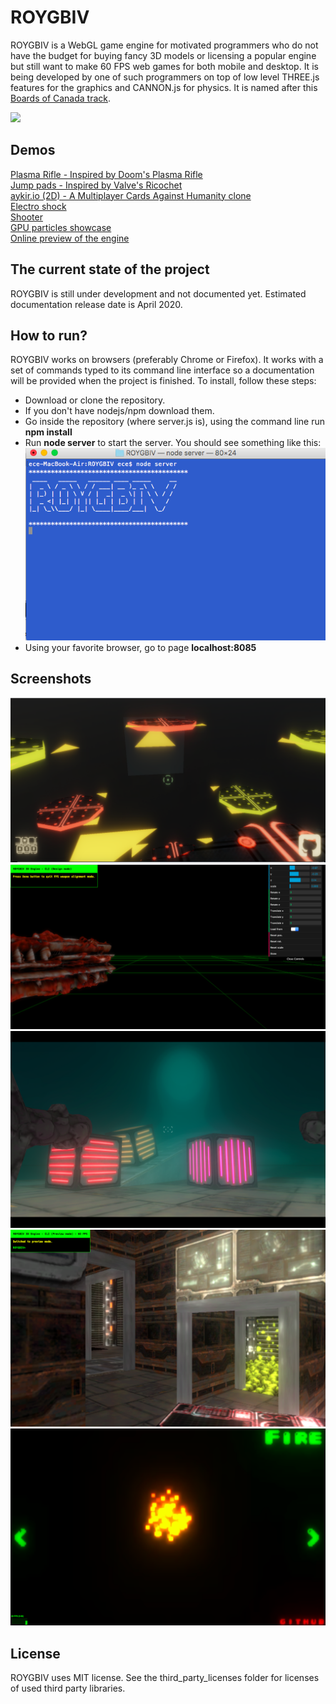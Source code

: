 # ROYGBIV

ROYGBIV is a WebGL game engine for motivated programmers who do not have the budget for buying fancy 3D models or licensing a popular engine but still want to make 60 FPS web games for both mobile and desktop. It is being developed by one of such programmers on top of low level THREE.js features for the graphics and CANNON.js for physics. It is named after this [Boards of Canada track](https://www.youtube.com/watch?v=W-GWjzw0GwQ).    

![](/screen_shots/electroShock.gif?raw=true)    

## Demos    
[Plasma Rifle - Inspired by Doom's Plasma Rifle](https://oguzeroglu.github.io/ROYGBIV/demo/plasmaGun/application.html)    
[Jump pads - Inspired by Valve's Ricochet](https://oguzeroglu.github.io/ROYGBIV/demo/jumpPads/application.html)    
[aykir.io (2D) - A Multiplayer Cards Against Humanity clone](https://aykir.io)    
[Electro shock](https://oguzeroglu.github.io/ROYGBIV/demo/electroShock/application.html)    
[Shooter](https://oguzeroglu.github.io/ROYGBIV/demo/shooter/application.html)   
[GPU particles showcase](https://oguzeroglu.github.io/ROYGBIV/demo/psShowcase/application.html)   
[Online preview of the engine](https://oguzeroglu.github.io/ROYGBIV/roygbiv.html)  

## The current state of the project
ROYGBIV is still under development and not documented yet. Estimated documentation release date is April 2020.

## How to run?

ROYGBIV works on browsers (preferably Chrome or Firefox). It works with a set of commands typed to its command line interface so a documentation will be provided when the project is finished. To install, follow these steps:

* Download or clone the repository.
* If you don't have nodejs/npm download them.
* Go inside the repository (where server.js is), using the command line run **npm install**
* Run **node server** to start the server. You should see something like this:
![](/screen_shots/server.png?raw=true)
* Using your favorite browser, go to page **localhost:8085**

## Screenshots

![](/screen_shots/jumpPads.png?raw=true)    
![](/screen_shots/fpsWeaponDesign.png?raw=true)
![](/screen_shots/scene.png?raw=true)
![](/screen_shots/scifi2.png?raw=true)
![](/screen_shots/psShowcase.png?raw=true)

## License

ROYGBIV uses MIT license. See the third_party_licenses folder for licenses of used third party libraries.
